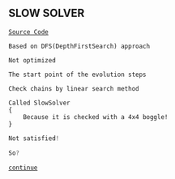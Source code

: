 ## SLOW SOLVER
[`Source Code`](https://github.com/tafo/BoggleSolver/blob/SlowSolver/BoggleSolver.Library/SlowSolver.cs)
```
Based on DFS(DepthFirstSearch) approach

Not optimized

The start point of the evolution steps

Check chains by linear search method

Called SlowSolver
{
    Because it is checked with a 4x4 boggle!
}
```
```csharp
Not satisfied!

So? 
```
[`continue`](https://github.com/tafo/BoggleSolver/tree/BinarySolver)